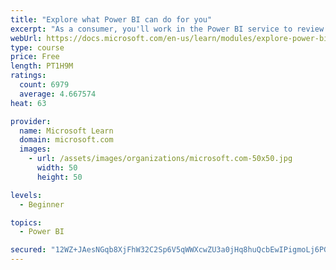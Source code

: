 ```yaml
---
title: "Explore what Power BI can do for you"
excerpt: "As a consumer, you'll work in the Power BI service to review and interact with content that has been shared with you. This module provides the foundational information that you need to work effectively in the Power BI service."
webUrl: https://docs.microsoft.com/en-us/learn/modules/explore-power-bi-service/
type: course
price: Free
length: PT1H9M
ratings:
  count: 6979
  average: 4.667574
heat: 63

provider:
  name: Microsoft Learn
  domain: microsoft.com
  images:
    - url: /assets/images/organizations/microsoft.com-50x50.jpg
      width: 50
      height: 50

levels:
  - Beginner

topics:
  - Power BI

secured: "12WZ+JAesNGqb8XjFhW32C2Sp6V5qWWXcwZU3a0jHq8huQcbEwIPigmoLj6PGtbRUh4n2/tmBoTZAxEqyhYn5NMlpQBR4uqXmWaRkNzwB3EOyVr6LZD8yX/o99FuQ7Q3bTQwKxp9XXTgE2IT8dLh1jVruG+mHlkg8xpiUqtPTCPcpUxbwZivUOZVhT4XYShlf2PJ3Ni15LahyJfI1h4DE85HIQHyy4LgbwZVQHPO2ugq7eUEWFbv7KZTPOVbmnROmT6dTuDzIm09tdfsfV5uXgF/XY5W/wHV6r5UKx7854j/hdDUJ9iOvz07RNGonRrLgr8GN0aqMoa52dUt1trVEGaAxh7PIPX5L8RH00pmpWohQKBYb5K4H0AhbyofBF/tAqv05u+ACXJ82kpncEXqcUbOk7q4bY7bkZeJOLt/9LM=;uh6XZXLCp0vbIfMMt58Qdw=="
---
```


